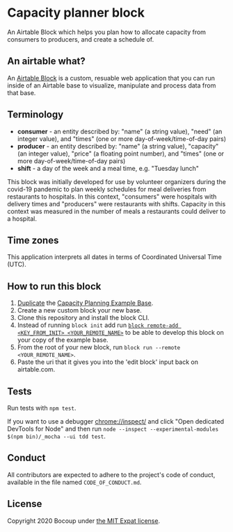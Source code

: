 # Capacity planner block

An Airtable Block which helps you plan how to allocate capacity from consumers
to producers, and create a schedule of.

## An airtable what?

An [Airtable Block](https://airtable.com/developers/blocks) is a custom,
resuable web application that you can run inside of an Airtable base to
visualize, manipulate and process data from that base.

## Terminology

- **consumer** - an entity described by: "name" (a string value), "need" (an
  integer value), and "times" (one or more day-of-week/time-of-day pairs)
- **producer** - an entity described by: "name" (a string value), "capacity"
  (an integer value), "price" (a floating point number), and "times" (one or
  more day-of-week/time-of-day pairs)
- **shift** - a day of the week and a meal time, e.g. "Tuesday lunch"

This block was initially developed for use by volunteer organizers during the
covid-19 pandemic to plan weekly schedules for meal deliveries from restaurants
to hospitals. In this context, "consumers" were hospitals with delivery times
and "producers" were restaurants with shifts. Capacity in this context was
measured in the number of meals a restaurants could deliver to a hospital.

## Time zones

This application interprets all dates in terms of Coordinated Universal Time
(UTC).

## How to run this block

1. [Duplicate](https://support.airtable.com/hc/en-us/articles/202584549-Duplicating-an-existing-base) the
   [Capacity Planning Example Base](https://airtable.com/invite/l?inviteId=inv4VdlJpmw7Jiwv0&inviteToken=1a104ad9356cd575e76e2437b670c4c8b1a51fa7bf75114091f1bd4534c5052d).
2. Create a new custom block your new base.
3. Clone this repository and install the block CLI.
4. Instead of running `block init` add run [`block remote-add <KEY_FROM_INIT> <YOUR_REMOTE_NAME>`](https://airtable.com/developers/blocks/guides/run-in-multiple-bases#Use%20remotes%20to%20run%20and%20release%20your%20block)
   to be able to develop this block on your copy of the example base.
5. From the root of your new block, run `block run --remote <YOUR_REMOTE_NAME>`.
6. Paste the uri that it gives you into the 'edit block' input back on airtable.com.

## Tests

Run tests with `npm test`.

If you want to use a debugger [chrome://inspect/](chrome://inspect/#devices) and click "Open dedicated
DevTools for Node" and then run `node --inspect --experimental-modules $(npm bin)/_mocha --ui tdd test`.

## Conduct

All contributors are expected to adhere to the project's code of conduct,
available in the file named `CODE_OF_CONDUCT.md`.

## License

Copyright 2020 Bocoup under [the MIT Expat
license](https://directory.fsf.org/wiki/License:Expat).
